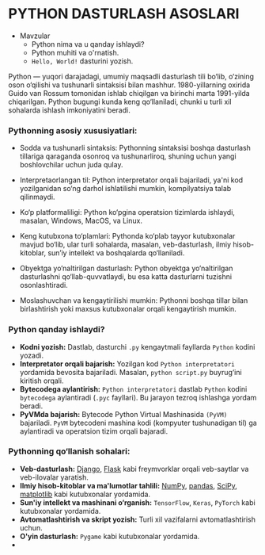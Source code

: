 # PYTHON DASTURLASH ASOSLARI

- Mavzular
    - Python nima va u qanday ishlaydi?
    - Python muhiti va o'rnatish.
    - `Hello, World!` dasturini yozish.

Python — yuqori darajadagi, umumiy maqsadli dasturlash tili bo‘lib, o‘zining oson o‘qilishi va tushunarli sintaksisi bilan mashhur. 1980-yillarning oxirida Guido van Rossum tomonidan ishlab chiqilgan va birinchi marta 1991-yilda chiqarilgan. Python bugungi kunda keng qo‘llaniladi, chunki u turli xil sohalarda ishlash imkoniyatini beradi.

### Pythonning asosiy xususiyatlari:
- Sodda va tushunarli sintaksis: Pythonning sintaksisi boshqa dasturlash tillariga qaraganda osonroq va tushunarliroq, shuning uchun yangi boshlovchilar uchun juda qulay.

- Interpretaorlangan til: Python interpretator orqali bajariladi, ya'ni kod yozilganidan so‘ng darhol ishlatilishi mumkin, kompilyatsiya talab qilinmaydi.

- Ko‘p platformaliligi: Python ko‘pgina operatsion tizimlarda ishlaydi, masalan, Windows, MacOS, va Linux.

- Keng kutubxona to‘plamlari: Pythonda ko‘plab tayyor kutubxonalar mavjud bo‘lib, ular turli sohalarda, masalan, veb-dasturlash, ilmiy hisob-kitoblar, sun’iy intellekt va boshqalarda qo‘llaniladi.

- Obyektga yo‘naltirilgan dasturlash: Python obyektga yo‘naltirilgan dasturlashni qo‘llab-quvvatlaydi, bu esa katta dasturlarni tuzishni osonlashtiradi.

- Moslashuvchan va kengaytirilishi mumkin: Pythonni boshqa tillar bilan birlashtirish yoki maxsus kutubxonalar orqali kengaytirish mumkin.


### Python qanday ishlaydi?

- **Kodni yozish:** Dastlab, dasturchi `.py` kengaytmali fayllarda `Python` kodini yozadi.
- **Interpretator orqali bajarish:** Yozilgan kod `Python interpretatori` yordamida bevosita bajariladi. Masalan, `python script.py` buyrug‘ini kiritish orqali.
- **Bytecodega aylantirish:** `Python interpretatori` dastlab `Python` kodini `bytecodega` aylantiradi (`.pyc` fayllari). Bu jarayon tezroq ishlashga yordam beradi.
- **PyVMda bajarish:** Bytecode Python Virtual Mashinasida `(PyVM)` bajariladi. `PyVM` bytecodeni mashina kodi (kompyuter tushunadigan til) ga aylantiradi va operatsion tizim orqali bajaradi.


### Pythonning qo‘llanish sohalari:

- **Veb-dasturlash:** [Django](https://www.djangoproject.com/), [Flask](https://flask.palletsprojects.com/en/3.0.x/) kabi freymvorklar orqali veb-saytlar va veb-ilovalar yaratish.
- **Ilmiy hisob-kitoblar va ma'lumotlar tahlili:** [NumPy](https://numpy.org/), [pandas](https://pandas.pydata.org/), [SciPy](https://scipy.org/), [matplotlib](https://matplotlib.org/) kabi kutubxonalar yordamida.
- **Sun'iy intellekt va mashinani o‘rganish:** `TensorFlow`, `Keras`, `PyTorch` kabi kutubxonalar yordamida.
- **Avtomatlashtirish va skript yozish:** Turli xil vazifalarni avtomatlashtirish uchun.
- **O'yin dasturlash:** `Pygame` kabi kutubxonalar yordamida.
- 